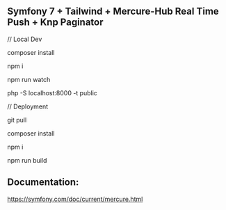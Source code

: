 Symfony 7 + Tailwind + Mercure-Hub Real Time Push + Knp Paginator
-----------------------------------------------------------------

// Local Dev

composer install

npm i

npm run watch

php -S localhost:8000 -t public




// Deployment

git pull

composer install

npm i

npm run build





Documentation:
-------------

https://symfony.com/doc/current/mercure.html